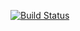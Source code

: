 [![Build Status](https://travis-ci.org/Brattelnik/lab6.svg?branch=master)](https://travis-ci.org/Brattelnik/lab6)

